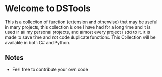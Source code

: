 # Welcome to DSTools

This is a collection of function (extension and otherwise) that
may be useful in many projects, this collection is one I have had for a long time
and it is used in all my personal projects, and almost every project I add to it.
It is made to save time and not code duplicate functions.
This Collection will be available in both C# and Python.

## Notes

* Feel free to contribute your own code
